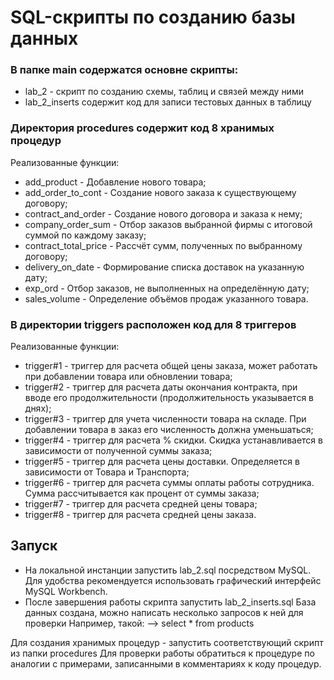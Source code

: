 # SQL-скрипты по созданию базы данных

### В папке main содержатся основне скрипты:
- lab_2 - скрипт по созданию схемы, таблиц и связей между ними
- lab_2_inserts содержит код для записи тестовых данных в таблицу


### Директория procedures содержит код 8 хранимых процедур
Реализованные функции:
- add_product - Добавление нового товара;
- add_order_to_cont - Создание нового заказа к существующему договору;
- contract_and_order - Создание нового договора и заказа к нему;
- company_order_sum - Отбор заказов выбранной фирмы с итоговой суммой по каждому заказу;
- contract_total_price - Рассчёт сумм, полученных по выбранному договору;
- delivery_on_date - Формирование списка доставок на указанную дату;
- exp_ord - Отбор заказов, не выполненных на определённую дату;
- sales_volume - Определение объёмов продаж указанного товара.


### В директории triggers расположен код для 8 триггеров
Реализованные функции:
- trigger#1 - триггер для расчета общей цены заказа, может работать при добавлении товара или обновлении товара;
- trigger#2 - триггер для расчета даты окончания контракта, при вводе его продолжительности (продолжительность указывается в днях);
- trigger#3 - триггер для учета численности товара на складе. При добавлении товара в заказ его численность должна уменьшаться;
- trigger#4 - триггер для расчета % скидки. Скидка устанавливается в зависимости от полученной суммы заказа;
- trigger#5 - триггер для расчета цены доставки. Определяется в зависимости от Товара и Транспорта;
- trigger#6 - триггер для расчета суммы оплаты работы сотрудника. Сумма рассчитывается как процент от суммы заказа;
- trigger#7 - триггер для расчета средней цены товара;
- trigger#8 - триггер для расчета средней цены заказа.


## Запуск
- На локальной инстанции запустить lab_2.sql посредством MySQL. Для удобства рекомендуется использовать графический интерфейс MySQL Workbench.
- После завершения работы скрипта запустить lab_2_inserts.sql
База данных создана, можно написать несколько запросов к ней для проверки
Например, такой:
--> select * from products

Для создания хранимых процедур - запустить соответствующий скрипт из папки procedures
Для проверки работы обратиться к процедуре по аналогии с примерами, записанными в  комментариях к коду процедур.
